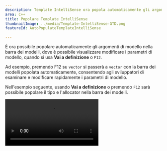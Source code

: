 ```yaml
---
description: Template IntelliSense ora popola automaticamente gli argomenti di modello mediante Vai a definizione (F12).
area: C++
title: Popolare Template IntelliSense
thumbnailImage: ../media/Template-IntelliSense-GTD.png
featureId: AutoPopulateTemplateIntelliSense

---
```



È ora possibile popolare automaticamente gli argomenti di modello nella barra dei modelli, dove è possibile visualizzare modificare i parametri di modello, quando si usa **Vai a definizione** o `F12`.

Ad esempio, premendo F12 su `vector` si passerà a `vector` con la barra dei modelli popolata automaticamente, consentendo agli sviluppatori di esaminare e modificare rapidamente i parametri di modello.

Nell'esempio seguente, usando **Vai a definizione** o premendo `F12` sarà possibile popolare il tipo e l'allocator nella barra dei modelli.

![Popolare automaticamente Template IntelliSense](../media/Template-IntelliSense-GTD.mp4)
